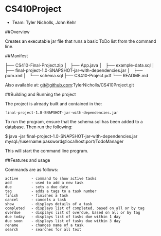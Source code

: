﻿# CS410Project

* Team: Tyler Nicholls, John Kehr


##Overview

Creates an executable jar file that runs a basic ToDo list from the command line.



##Manifest

├── CS410-Final-Project.zip
│   ├── App.java
│   ├── example-data.sql
│   ├── final-project-1.0-SNAPSHOT-jar-with-dependencies.jar
│   ├── pom.xml
│   └── schema.sql
├── CS410-Project.pdf
└── README.md

Also available at:
git@github.com:TylerNicholls/CS410Project.git


##Building and Running the project

The project is already built and contained in the:

    final-project-1.0-SNAPSHOT-jar-with-dependencies.jar

To run the program, ensure that the schema.sql has been added to a
database. Then run the following:

$ java -jar final-project-1.0-SNAPSHOT-jar-with-dependencies.jar mysql://username:password@localhost:port/TodoManager

This will start the command line program.


##Features and usage

Commands are as follows:

    active      - command to show active tasks
    add         - used to add a new task
    due         - sets a due date
    tag         - adds a tags to a task number
    finish      - finishes a task
    cancel      - cancels a task
    show        - displays details of a task
    completed   - displays list of completed, based on all or by tag
    overdue     - displays list of overdue, based on all or by tag
    due today   - displays list of tasks due within 1 day
    due soon    - displays list of tasks due within 3 day
    rename      - changes name of a task
    search      - searches for all text



